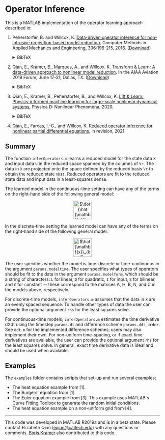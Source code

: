 # Operator Inference

This is a MATLAB implementation of the operator learning approach described in:

1. Peherstorfer, B. and Willcox, K. 
[Data-driven operator inference for non-intrusive projection-based model reduction.](https://www.sciencedirect.com/science/article/pii/S0045782516301104)
Computer Methods in Applied Mechanics and Engineering, 306:196-215, 2016.
([Download](https://cims.nyu.edu/~pehersto/preprints/Non-intrusive-model-reduction-Peherstorfer-Willcox.pdf))<details><summary>BibTeX</summary><pre>
@article{Peherstorfer16DataDriven,
    title   = {Data-driven operator inference for nonintrusive projection-based model reduction},
    author  = {Peherstorfer, B. and Willcox, K.},
    journal = {Computer Methods in Applied Mechanics and Engineering},
    volume  = {306},
    pages   = {196-215},
    year    = {2016},
}</pre></details>

2. Qian, E., Kramer, B., Marques, A., and Willcox, K. 
[Transform & Learn: A data-driven approach to nonlinear model reduction](https://arc.aiaa.org/doi/10.2514/6.2019-3707).
In the AIAA Aviation 2019 Forum, June 17-21, Dallas, TX. ([Download](https://www.dropbox.com/s/5znea6z1vntby3d/QKMW_aviation19.pdf?dl=0))<details><summary>BibTeX</summary><pre>
@inbook{QKMW2019aviation,
author = {Qian, E. and Kramer, B. and Marques, A. N. and Willcox, K. E.},
title = {Transform \&amp; Learn: A data-driven approach to nonlinear model reduction},
booktitle = {AIAA Aviation 2019 Forum},
doi = {10.2514/6.2019-3707},
URL = {https://arc.aiaa.org/doi/abs/10.2514/6.2019-3707},
eprint = {https://arc.aiaa.org/doi/pdf/10.2514/6.2019-3707}
}</pre></details>

3. Qian, E., Kramer, B., Peherstorfer, B., and Willcox, K. [Lift & Learn: Physics-informed machine learning for large-scale nonlinear dynamical systems](https://arxiv.org/abs/1912.08177), Physica D: Nonlinear Phenomena, 2020.<details><summary>BibTeX</summary><pre>
@article{qian2020lift,
  title={Lift \& {L}earn: {P}hysics-informed machine learning for large-scale nonlinear dynamical systems},
  author={Qian, E. and Kramer, B. and Peherstorfer, B. and Willcox, K.},
  journal={Physica D: Nonlinear Phenomena},
  volume={406},
  pages={132401},
  year={2020},
  publisher={Elsevier}
}</pre></details>

4. Qian, E., Farcas, I.-G., and Willcox, K. [Reduced operator inference for nonlinear partial differential equations](https://arxiv.org/abs/2102.00083), in revision, 2021.

## Summary
The function `inferOperators.m` learns a reduced model for the state data `X` and input data `U` in the reduced space spanned by the columns of `Vr`.
The data in `X` are projected onto the space defined by the reduced basis `Vr` to obtain the reduced state `Xhat`. 
Reduced operators are fit to the reduced state data and input data in a least-squares sense.

The learned model in the continuous-time setting can have any of the terms on the right-hand side of the following general model:

<p align="center"><img src="https://raw.githubusercontent.com/elizqian/operator-inference/master/modelform.png" 
alt="$\dot{\hat {\mathbf{x}}} = \hat{\mathbf{A}}\hat{\mathbf{x}} + \hat{\mathbf{H}}(\hat{\mathbf{x}}\otimes\hat{\mathbf{x}}) + \hat{\mathbf{B}}\mathbf{u}(t) + \sum_{i=1}^m\hat{\mathbf{N}}\hat{\mathbf{x}}u_i(t) + \hat{\mathbf{C}}$"
 height=60/></p>

In the discrete-time setting the learned model can have any of the terms on the right-hand side of the following general model:

<p align="center"><img src="https://raw.githubusercontent.com/elizqian/operator-inference/master/model_discrete.png" 
alt="$\hat {\mathbf{x}}_{k+1} = \hat{\mathbf{A}}\hat{\mathbf{x}}_k + \hat{\mathbf{H}}(\hat{\mathbf{x}}_k\otimes\hat{\mathbf{x}}_k) + \hat{\mathbf{B}}\mathbf{u}_k + \sum_{i=1}^m\hat{\mathbf{N}}\hat{\mathbf{x}}_ku_{i,k} + \hat{\mathbf{C}}$"
height=60/></p>

The user specifies whether the model is time-discrete or time-continuous in the argument `params.modeltime`.
The user specifies what types of operators should be fit to the data in the argument `params.modelform`, which should be a string of characters: `L` for linear, `Q` for quadratic, `I` for input, `B` for bilinear, and `C` for constant -- these correspond to the matrices A, H, B, N, and C in the models above, respectively.

For discrete-time models, `inferOperators.m` assumes that the data in `X` are an evenly spaced sequence. 
To handle other types of data the user can provide the optional argument `rhs` for the least squares solve.

For continuous-time models, `inferOperators.m` estimates the time derivative dXdt using the timestep `params.dt` and difference scheme `params.ddt_order`. See `ddt.m` for the implemented difference schemes; users may also implement their own.
For non-uniform time-spacing, or if exact time derivatives are available, the user can provide the optional argument `rhs` for the least squares solve. In general, exact time derivative data is ideal and should be used when available.

## Examples
The `examples` folder contains scripts that set-up and run several examples:
* The heat equation example from [1].
* The Burgers' equation from [1].
* The Euler equation example from [3]. This example uses MATLAB's Curve Fitting Toolbox to generate the random initial conditions.
* The heat equation example on a non-uniform grid from [4].

---
This code was developed in MATLAB R2019a and is in a beta state. Please contact Elizabeth Qian (eqian@caltech.edu) with any questions or comments. [Boris Kramer](http://kramer.ucsd.edu/) also contributed to this code.
